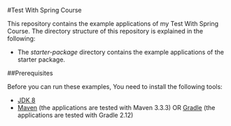 #Test With Spring Course

This repository contains the example applications of my Test With Spring Course. 
The directory structure of this repository is explained in the following:

* The _starter-package_ directory contains the example applications of the starter package.

##Prerequisites

Before you can run these examples, You need to install the following tools:

* [JDK 8](http://www.oracle.com/technetwork/java/javase/downloads/jdk8-downloads-2133151.html)
* [Maven](http://maven.apache.org/) (the applications are tested with Maven 3.3.3) OR [Gradle](http://gradle.org/) (the applications 
are tested with Gradle 2.12)
